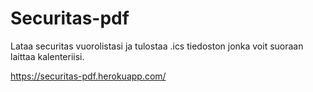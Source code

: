 # Securitas-pdf

Lataa securitas vuorolistasi ja tulostaa .ics tiedoston jonka voit suoraan laittaa kalenteriisi.

https://securitas-pdf.herokuapp.com/